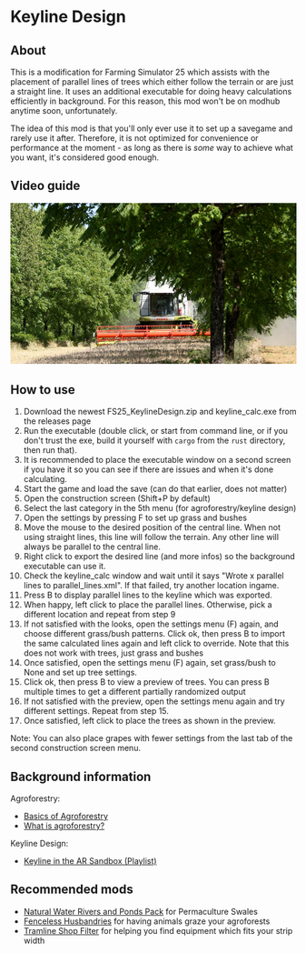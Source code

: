 # Keyline Design

## About

This is a modification for Farming Simulator 25 which assists with the placement of parallel lines of trees which either follow the terrain or are just a straight line.
It uses an additional executable for doing heavy calculations efficiently in background. For this reason, this mod won't be on modhub anytime soon, unfortunately.

The idea of this mod is that you'll only ever use it to set up a savegame and rarely use it after. Therefore, it is not optimized for convenience or performance at the moment - as long as there is _some_ way to achieve what you want, it's considered good enough.

## Video guide

[![Watch the video](img/YoutubeThumbnail2.png)](https://youtu.be/CHXeHUf-eCE)

## How to use

1. Download the newest FS25_KeylineDesign.zip and keyline_calc.exe from the releases page
2. Run the executable (double click, or start from command line, or if you don't trust the exe, build it yourself with `cargo` from the `rust` directory, then run that).
3. It is recommended to place the executable window on a second screen if you have it so you can see if there are issues and when it's done calculating.
4. Start the game and load the save (can do that earlier, does not matter)
5. Open the construction screen (Shift+P by default)
6. Select the last category in the 5th menu (for agroforestry/keyline design)
7. Open the settings by pressing F to set up grass and bushes
8. Move the mouse to the desired position of the central line. When not using straight lines, this line will follow the terrain. Any other line will always be parallel to the central line.
9. Right click to export the desired line (and more infos) so the background executable can use it.
10. Check the keyline_calc window and wait until it says "Wrote x parallel lines to parallel_lines.xml". If that failed, try another location ingame.
11. Press B to display parallel lines to the keyline which was exported.
12. When happy, left click to place the parallel lines. Otherwise, pick a different location and repeat from step 9
13. If not satisfied with the looks, open the settings menu (F) again, and choose different grass/bush patterns. Click ok, then press B to import the same calculated lines again and left click to override. Note that this does not work with trees, just grass and bushes
14. Once satisfied, open the settings menu (F) again, set grass/bush to None and set up tree settings.
15. Click ok, then press B to view a preview of trees. You can press B multiple times to get a different partially randomized output
16. If not satisfied with the preview, open the settings menu again and try different settings. Repeat from step 15.
17. Once satisfied, left click to place the trees as shown in the preview.

Note: You can also place grapes with fewer settings from the last tab of the second construction screen menu.

## Background information

Agroforestry:

- [Basics of Agroforestry](https://www.youtube.com/watch?v=jLZ0KtNx354)
- [What is agroforestry?](https://www.youtube.com/watch?v=MZ6No1mL1QM)

Keyline Design:

- [Keyline in the AR Sandbox (Playlist)](https://www.youtube.com/watch?v=yKGvj50r_6w&list=PLNdMkGYdEqOAacDMD_7fZhGwc_NUdOw3n)

## Recommended mods

- [Natural Water Rivers and Ponds Pack](https://www.farming-simulator.com/mod.php?lang=en&country=gb&mod_id=305489) for Permaculture Swales
- [Fenceless Husbandries](https://www.farming-simulator.com/mod.php?lang=en&country=ca&mod_id=232645) for having animals graze your agroforests
- [Tramline Shop Filter](https://www.farming-simulator.com/mod.php?mod_id=317571&title=fs2025) for helping you find equipment which fits your strip width
